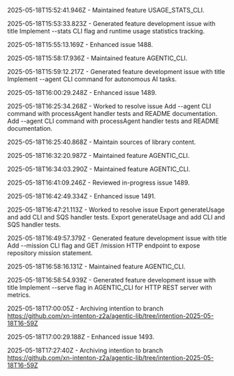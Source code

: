2025-05-18T15:52:41.946Z - Maintained feature USAGE_STATS_CLI.

2025-05-18T15:53:33.823Z - Generated feature development issue with title Implement --stats CLI flag and runtime usage statistics tracking.

2025-05-18T15:55:13.169Z - Enhanced issue 1488.

2025-05-18T15:58:17.936Z - Maintained feature AGENTIC_CLI.

2025-05-18T15:59:12.217Z - Generated feature development issue with title Implement --agent CLI command for autonomous AI tasks.

2025-05-18T16:00:29.248Z - Enhanced issue 1489.

2025-05-18T16:25:34.268Z - Worked to resolve issue Add --agent CLI command with processAgent handler tests and README documentation. Add --agent CLI command with processAgent handler tests and README documentation.

2025-05-18T16:25:40.868Z - Maintain sources of library content.

2025-05-18T16:32:20.987Z - Maintained feature AGENTIC_CLI.

2025-05-18T16:34:03.290Z - Maintained feature AGENTIC_CLI.

2025-05-18T16:41:09.246Z - Reviewed in-progress issue 1489.

2025-05-18T16:42:49.334Z - Enhanced issue 1491.

2025-05-18T16:47:21.113Z - Worked to resolve issue Export generateUsage and add CLI and SQS handler tests. Export generateUsage and add CLI and SQS handler tests.

2025-05-18T16:49:57.379Z - Generated feature development issue with title Add --mission CLI flag and GET /mission HTTP endpoint to expose repository mission statement.

2025-05-18T16:58:16.131Z - Maintained feature AGENTIC_CLI.

2025-05-18T16:58:54.939Z - Generated feature development issue with title Implement --serve flag in AGENTIC_CLI for HTTP REST server with metrics.

2025-05-18T17:00:05Z - Archiving intentïon to branch https://github.com/xn-intenton-z2a/agentic-lib/tree/intention-2025-05-18T16-59Z

2025-05-18T17:00:29.188Z - Enhanced issue 1493.

2025-05-18T17:27:40Z - Archiving intentïon to branch https://github.com/xn-intenton-z2a/agentic-lib/tree/intention-2025-05-18T16-59Z

